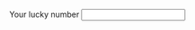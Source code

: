 <Label class="mb-4 space-y-2">
  <span>Your lucky number</span>
  <Input type="number" bind:value />
</Label>